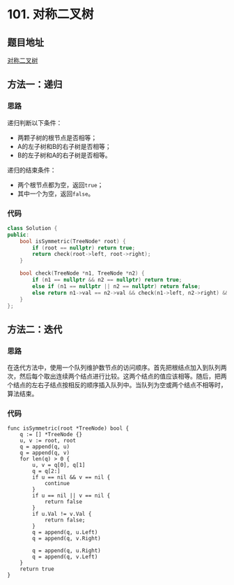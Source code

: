 # 101. 对称二叉树

## 题目地址

[对称二叉树]()

## 方法一：递归

### 思路

递归判断以下条件：
* 两颗子树的根节点是否相等；
* A的左子树和B的右子树是否相等；
* B的左子树和A的右子树是否相等。

递归的结束条件：
* 两个根节点都为空，返回`true`；
* 其中一个为空，返回`false`。

### 代码

```C++
class Solution {
public:
    bool isSymmetric(TreeNode* root) {
        if (root == nullptr) return true;
        return check(root->left, root->right);
    }

    bool check(TreeNode *n1, TreeNode *n2) {
        if (n1 == nullptr && n2 == nullptr) return true;
        else if (n1 == nullptr || n2 == nullptr) return false;
        else return n1->val == n2->val && check(n1->left, n2->right) && check(n1->right, n2->left);
    }
};
```

## 方法二：迭代

### 思路

在迭代方法中，使用一个队列维护数节点的访问顺序。首先把根结点加入到队列两次，然后每个取出连续两个结点进行比较。这两个结点的值应该相等。随后，把两个结点的左右子结点按相反的顺序插入队列中。当队列为空或两个结点不相等时，算法结束。

### 代码

```Golang
func isSymmetric(root *TreeNode) bool {
    q := [] *TreeNode {}
    u, v := root, root
    q = append(q, u)
    q = append(q, v)
    for len(q) > 0 {
        u, v = q[0], q[1]
        q = q[2:]
        if u == nil && v == nil {
            continue
        } 
        if u == nil || v == nil {
            return false
        }
        if u.Val != v.Val {
            return false;
        }
        q = append(q, u.Left)
        q = append(q, v.Right)

        q = append(q, u.Right)
        q = append(q, v.Left)
    }
    return true
}
```
